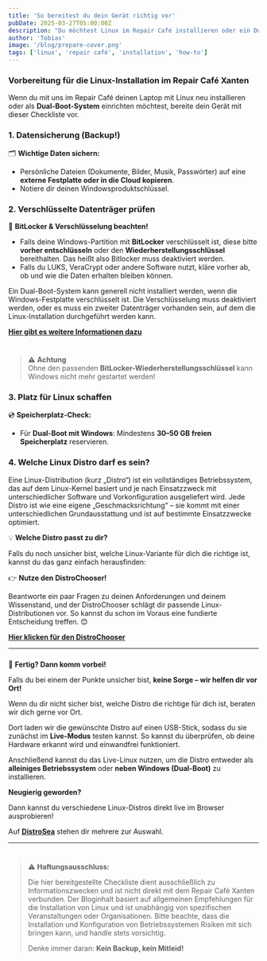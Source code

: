 ```yaml
---
title: 'So bereitest du dein Gerät richtig vor'
pubDate: 2025-03-27T05:00:00Z
description: "Du möchtest Linux im Repair Café installieren oder ein Dual-Boot-System einrichten? Diese Checkliste hilft dir, dein Gerät optimal vorzubereiten!"
author: 'Tobias'
image: '/blog/prepare-cover.png'
tags: ['linux', 'repair café', 'installation', 'how-to']
---
```


### Vorbereitung für die Linux-Installation im Repair Café Xanten

Wenn du mit uns im Repair Café deinen Laptop mit Linux neu installieren oder als **Dual-Boot-System** einrichten möchtest, bereite dein Gerät mit dieser Checkliste vor.

### 1. Datensicherung (Backup!)  

🗂️ **Wichtige Daten sichern:**  
- Persönliche Dateien (Dokumente, Bilder, Musik, Passwörter) auf eine **externe Festplatte oder in die Cloud kopieren**.  
- Notiere dir deinen Windowsproduktschlüssel.


### 2. Verschlüsselte Datenträger prüfen  

🛑 **BitLocker & Verschlüsselung beachten!**  
- Falls deine Windows-Partition mit **BitLocker** verschlüsselt ist, diese bitte **vorher entschlüsseln** oder den **Wiederherstellungsschlüssel** bereithalten. Das heißt also Bitlocker muss deaktiviert werden.
- Falls du LUKS, VeraCrypt oder andere Software nutzt, kläre vorher ab, ob und wie die Daten erhalten bleiben können.

Ein Dual-Boot-System kann generell nicht installiert werden, wenn die Windows-Festplatte verschlüsselt ist. Die Verschlüsselung muss deaktiviert werden, oder es muss ein zweiter Datenträger vorhanden sein, auf dem die Linux-Installation durchgeführt werden kann.

[**Hier gibt es weitere Informationen dazu**](https://help.ubuntu.com/wip/bitlocker/)

#
> ⚠️ **Achtung**  
Ohne den passenden **BitLocker-Wiederherstellungsschlüssel** kann Windows nicht mehr gestartet werden!  


### 3. Platz für Linux schaffen  

💿 **Speicherplatz-Check:**   
- Für **Dual-Boot mit Windows**: Mindestens **30–50 GB freien Speicherplatz** reservieren.  


### 4. Welche Linux Distro darf es sein?  

Eine Linux-Distribution (kurz „Distro“) ist ein vollständiges Betriebssystem, das auf dem Linux-Kernel basiert und je nach Einsatzzweck mit unterschiedlicher Software und Vorkonfiguration ausgeliefert wird. Jede Distro ist wie eine eigene „Geschmacksrichtung“ – sie kommt mit einer unterschiedlichen Grundausstattung und ist auf bestimmte Einsatzzwecke optimiert.

💡 **Welche Distro passt zu dir?**

Falls du noch unsicher bist, welche Linux-Variante für dich die richtige ist, kannst du das ganz einfach herausfinden:

👉 **Nutze den DistroChooser!**

Beantworte ein paar Fragen zu deinen Anforderungen und deinem Wissenstand, und der DistroChooser schlägt dir passende Linux-Distributionen vor. So kannst du schon im Voraus eine fundierte Entscheidung treffen. 😊

[**Hier klicken für den DistroChooser**](https://distrochooser.de/de)

---
###
🎉 **Fertig? Dann komm vorbei!**  

Falls du bei einem der Punkte unsicher bist, **keine Sorge – wir helfen dir vor Ort!**  

Wenn du dir nicht sicher bist, welche Distro die richtige für dich ist, beraten wir dich gerne vor Ort.  

Dort laden wir die gewünschte Distro auf einen USB-Stick, sodass du sie zunächst im **Live-Modus** testen kannst. So kannst du überprüfen, ob deine Hardware erkannt wird und einwandfrei funktioniert.  

Anschließend kannst du das Live-Linux nutzen, um die Distro entweder als **alleiniges Betriebssystem** oder **neben Windows (Dual-Boot)** zu installieren.

**Neugierig geworden?** 

Dann kannst du verschiedene Linux-Distros direkt live im Browser ausprobieren! 

Auf [**DistroSea**](https://distrosea.com/de) stehen dir mehrere zur Auswahl.

---
#
> ⚠️ **Haftungsausschluss:**
>
> Die hier bereitgestellte Checkliste dient ausschließlich zu Informationszwecken und ist nicht direkt mit dem Repair Café Xanten verbunden. Der Bloginhalt basiert auf allgemeinen Empfehlungen für die Installation von Linux und ist unabhängig von spezifischen Veranstaltungen oder Organisationen. Bitte beachte, dass die Installation und Konfiguration von Betriebssystemen Risiken mit sich bringen kann, und handle stets vorsichtig.
>
> Denke immer daran: **Kein Backup, kein Mitleid!**